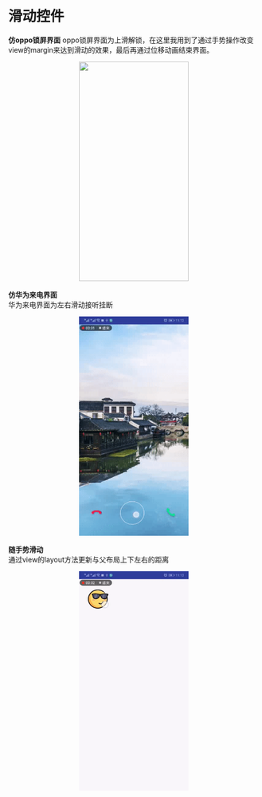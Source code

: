 # 滑动控件


**仿oppo锁屏界面** 
oppo锁屏界面为上滑解锁，在这里我用到了通过手势操作改变view的margin来达到滑动的效果，最后再通过位移动画结束界面。  
<div align=center><img width="220" height="440" src="https://github.com/skymarginal/SlideLayout/blob/master/image/oppo.gif"/></div>

**仿华为来电界面**  
华为来电界面为左右滑动接听挂断  
<div align=center><img width="220" height="440" src="https://github.com/skymarginal/SlideLayout/blob/master/image/huawei.gif"/></div>

**随手势滑动**  
通过view的layout方法更新与父布局上下左右的距离  
<div align=center><img width="220" height="440" src="https://github.com/skymarginal/SlideLayout/blob/master/image/move.gif"/></div>
